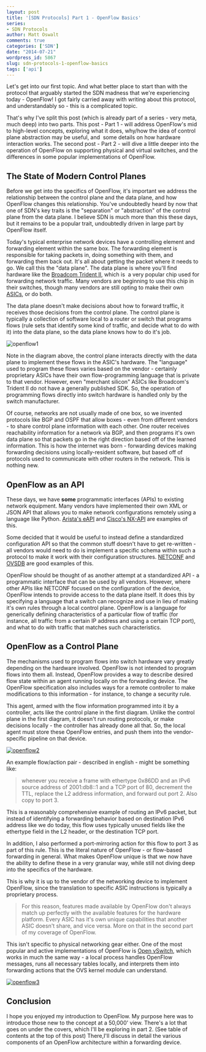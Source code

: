 ```yaml
---
layout: post
title: '[SDN Protocols] Part 1 - OpenFlow Basics'
series:
- SDN Protocols
author: Matt Oswalt
comments: true
categories: ['SDN']
date: "2014-07-21"
wordpress_id: 5867
slug: sdn-protocols-1-openflow-basics
tags: ['api']
---
```



Let's get into our first topic. And what better place to start than with the protocol that arguably started the SDN madness that we're experiencing today - OpenFlow! I got fairly carried away with writing about this protocol, and understandably so - this is a complicated topic.

That's why I've split this post (which is already part of a series - very meta, much deep) into two parts. This post - Part 1 - will address OpenFlow's mid to high-level concepts, exploring what it does, why/how the idea of control plane abstraction may be useful, and  some details on how hardware interaction works. The second post - Part 2 - will dive a little deeper into the operation of OpenFlow on supporting physical and virtual switches, and the differences in some popular implementations of OpenFlow.

## The State of Modern Control Planes

Before we get into the specifics of OpenFlow, it's important we address the relationship between the control plane and the data plane, and how OpenFlow changes this relationship. You've undoubtedly heard by now that one of SDN's key traits is the "separation" or "abstraction" of the control plane from the data plane. I believe SDN is much more than this these days, but it remains to be a popular trait, undoubtedly driven in large part by OpenFlow itself.

Today's typical enterprise network devices have a controlling element and forwarding element within the same box. The forwarding element is responsible for taking packets in, doing something with them, and forwarding them back out. It's all about getting the packet where it needs to go. We call this the "data plane". The data plane is where you'll find hardware like the [Broadcom Trident II](http://www.broadcom.com/products/Switching/Data-Center/BCM56850-Series), which is  a very popular chip used for forwarding network traffic. Many vendors are beginning to use this chip in their switches, though many vendors are still opting to make their own [ASICs](http://en.wikipedia.org/wiki/Application-specific_integrated_circuit), or do both.

The data plane doesn't make decisions about how to forward traffic, it receives those decisions from the control plane. The control plane is typically a collection of software local to a router or switch that programs flows (rule sets that identify some kind of traffic, and decide what to do with it) into the data plane, so the data plane knows how to do it's job.

![openflow1](/assets/2014/07/openflow1.png)

Note in the diagram above, the control plane interacts directly with the data plane to implement these flows in the ASIC's hardware. The "language" used to program these flows varies based on the vendor - certainly proprietary ASICs have their own flow-programming language that is private to that vendor. However, even "merchant silicon" ASICs like Broadcom's Trident II do not have a generally published SDK. So, the operation of programming flows directly into switch hardware is handled only by the switch manufacturer.

Of course, networks are not usually made of one box, so we invented protocols like BGP and OSPF that allow boxes - even from different vendors - to share control plane information with each other. One router receives reachability information for a network via BGP, and then programs it's own data plane so that packets go in the right direction based off of the learned information. This is how the internet was born - forwarding devices making forwarding decisions using locally-resident software, but based off of protocols used to communicate with other routers in the network. This is nothing new.

## OpenFlow as an API

These days, we have **some** programmatic interfaces (APIs) to existing network equipment. Many vendors have implemented their own XML or JSON API that allows you to make network configurations remotely using a language like Python. [Arista's eAPI](http://ipyandy.net/2014/03/arista-eos-api-eapi-using-python/) and [Cisco's NX-API](https://oswalt.dev/2014/02/cisco-aci-nexus-9000-nxapi/) are examples of this.

Some decided that it would be useful to instead define a standardized configuration API so that the common stuff doesn't have to get re-written - all vendors would need to do is implement a specific schema within such a protocol to make it work with their configuration structures. [NETCONF](http://tools.ietf.org/html/rfc6241) and [OVSDB](https://oswalt.dev/2014/08/sdn-protocols-3-ovsdb/) are good examples of this.

OpenFlow should be thought of as another attempt at a standardized API - a programmatic interface that can be used by all vendors. However, where other APIs like NETCONF focused on the configuration of the device, OpenFlow intends to provide access to the data plane itself. It does this by specifying a language that a switch can recognize and use in lieu of making it's own rules through a local control plane. OpenFlow is a language for generically defining characteristics of a particular flow of traffic (for instance, all traffic from a certain IP address and using a certain TCP port), and what to do with traffic that matches such characteristics.

## OpenFlow as a Control Plane

The mechanisms used to program flows into switch hardware vary greatly depending on the hardware involved. OpenFlow is not intended to program flows into them all. Instead, OpenFlow provides a way to describe desired flow state within an agent running locally on the forwarding device. The OpenFlow specification also includes ways for a remote controller to make modifications to this information - for instance, to change a security rule.

This agent, armed with the flow information programmed into it by a controller, acts like the control plane in the first diagram. Unlike the control plane in the first diagram, it doesn't run routing protocols, or make decisions locally - the controller has already done all that. So, the local agent must store these OpenFlow entries, and push them into the vendor-specific pipeline on that device.

[![openflow2](/assets/2014/07/openflow2.png)](/assets/2014/07/openflow2.png)

An example flow/action pair - described in english - might be something like:

> whenever you receive a frame with ethertype 0x86DD and an IPv6 source address of 2001:db8::1 and a TCP port of 80, decrement the TTL, replace the L2 address information, and forward out port 2. Also copy to port 3.

This is a reasonably comprehensive example of routing an IPv6 packet, but instead of identifying a forwarding behavior based on destination IPv6 address like we do today, this flow uses typically unused fields like the ethertype field in the L2 header, or the destination TCP port.

In addition, I also performed a port-mirroring action for this flow to port 3 as part of this rule. This is the literal nature of OpenFlow - or flow-based forwarding in general. What makes OpenFlow unique is that we now have the ability to define these in a very granular way, while still not diving deep into the specifics of the hardware.

This is why it is up to the vendor of the networking device to implement OpenFlow, since the translation to specific ASIC instructions is typically a proprietary process.

> For this reason, features made available by OpenFlow don't always match up perfectly with the available features for the hardware platform. Every ASIC has it's own unique capabilities that another ASIC doesn't share, and vice versa. More on that in the second part of my coverage of OpenFlow.

This isn't specific to physical networking gear either. One of the most popular and active implementations of OpenFlow is [Open vSwitch](https://oswalt.dev/2013/10/introduction-to-open-vswitch/), which works in much the same way - a local process handles OpenFlow messages, runs all necessary tables locally, and interprets them into forwarding actions that the OVS kernel module can understand.

[![openflow3](/assets/2014/07/openflow3.png)](/assets/2014/07/openflow3.png)

## Conclusion

I hope you enjoyed my introduction to OpenFlow. My purpose here was to introduce those new to the concept at a 50,000' view. There's a lot that goes on under the covers, which I'll be exploring in part 2. (See table of contents at the top of this post) There,I'll discuss in detail the various components of an OpenFlow architecture within a forwarding device.